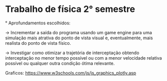 # Trabalho de física 2° semestre
° Aprofundamentos escolhidos:

-> Incrementar a saída do programa usando um game engine para uma
simulação mais atrativa do ponto de vista visual e, eventualmente, mais
realista do ponto de vista físico.

-> Investigar como otimizar a trajetória de interceptação obtendo interceptação
no menor tempo possível ou com a menor velocidade relativa possível ou
qualquer outra condição ótima relevante.

Graficos: https://www.w3schools.com/js/js_graphics_plotly.asp
